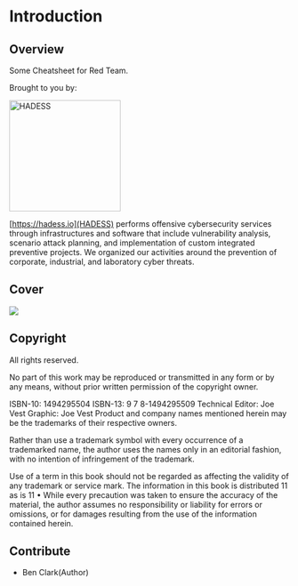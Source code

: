 # Introduction

## Overview

Some Cheatsheet for Red Team.

Brought to you by:

<img src="https://hadess.io/wp-content/uploads/2022/06/logo-white.png" alt="HADESS" width="200"/>

[https://hadess.io](HADESS) performs offensive cybersecurity services through infrastructures and software that include vulnerability analysis, scenario attack planning, and implementation of custom integrated preventive projects. We organized our activities around the prevention of corporate, industrial, and laboratory cyber threats.


## Cover

![](.gitbook/assets/31ziabee9hl._sx322_bo1-204-203-200_.jpg)

## Copyright

All rights reserved.

 No part of this work may be reproduced or transmitted in any form or by any means, without prior written permission of the copyright owner.

 ISBN-10: 1494295504 ISBN-13: 9 7 8-1494295509 Technical Editor: Joe Vest Graphic: Joe Vest Product and company names mentioned herein may be the trademarks of their respective owners. 

Rather than use a trademark symbol with every occurrence of a trademarked name, the author uses the names only in an editorial fashion, with no intention of infringement of the trademark. 

Use of a term in this book should not be regarded as affecting the validity of any trademark or service mark. The information in this book is distributed 11 as is 11 • While every precaution was taken to ensure the accuracy of the material, the author assumes no responsibility or liability for errors or omissions, or for damages resulting from the use of the information contained herein.

## Contribute

* Ben Clark\(Author\)



